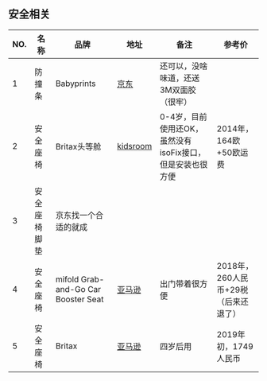 安全相关
---

NO. | 名称 | 品牌 | 地址 | 备注 | 参考价
--- | --- | --- | --- | --- | --- 
1 | 防撞条 | Babyprints | [京东](https://item.jd.com/1573900.html) | 还可以，没啥味道，还送3M双面胶（很牢）
2 | 安全座椅 | Britax头等舱 | [kidsroom](https://www.kidsroom.de/zh/britax-roemer-first-class-plus-baodeshichaojitoudengcang-ertonganquanzuoyi-chilli-pepper-2015) | 0-4岁，目前使用还OK，虽然没有isoFix接口，但是安装也很方便 | 2014年，164欧+50欧运费
3 | 安全座椅脚垫 | 京东找一个合适的就成
4 | 安全座椅 | mifold Grab-and-Go Car Booster Seat | [亚马逊](https://www.amazon.cn/gp/product/B01H5VJJ12) | 出门带着很方便 | 2018年，260人民币+29税（后来还退了）
5 | 安全座椅 | Britax | [亚马逊](https://www.amazon.cn/gp/product/B06WLGJQCZ) | 四岁后用 | 2019年初，1749人民币
